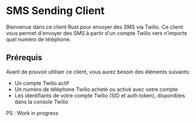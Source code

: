 # SMS Sending Client

Bienvenue dans ce client Rust pour envoyer des SMS via Twilio. Ce client vous permet d'envoyer des SMS à partir d'un compte Twilio vers n'importe quel numéro de téléphone.

## Prérequis

Avant de pouvoir utiliser ce client, vous aurez besoin des éléments suivants:

- Un compte Twilio actif
- Un numéro de téléphone Twilio acheté ou activé avec votre compte
- Les identifiants de votre compte Twilio (SID et auth token), disponibles dans la console Twilio

PS : Work in progress
